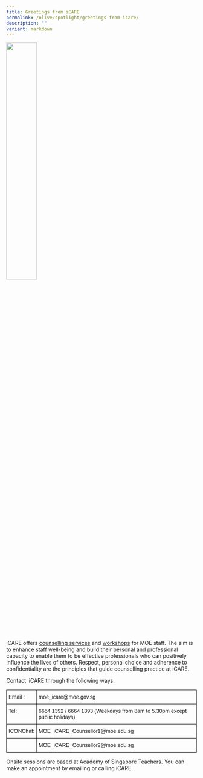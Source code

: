 ```yaml
---
title: Greetings from iCARE
permalink: /olive/spotlight/greetings-from-icare/
description: ""
variant: markdown
---
```

<img src="/images/canoe2.png" style="width:40%">

iCARE&nbsp;offers&nbsp;[counselling services](http://www.academyofsingaporeteachers.moe.gov.sg/professional-growth/staff-well-being/icare)&nbsp;and&nbsp;[workshops](http://www.academyofsingaporeteachers.moe.gov.sg/ast/slot/u2597/iCARE/iCARE_Workshops%20(2017)%20updated%2011%20Jan17.pdf)&nbsp;for MOE staff. The aim is to enhance staff well-being and build their personal and professional capacity to enable them to be effective professionals who can positively influence the lives of others. Respect, personal choice and adherence to confidentiality are the principles that guide counselling practice at iCARE.&nbsp;

  

  

Contact &nbsp;iCARE through the following ways:

<style type="text/css">
.tg  {border-collapse:collapse;border-spacing:0;}
.tg td{border-color:black;border-style:solid;border-width:1px;font-family:Arial, sans-serif;font-size:14px;
  overflow:hidden;padding:10px 5px;word-break:normal;}
.tg th{border-color:black;border-style:solid;border-width:1px;font-family:Arial, sans-serif;font-size:14px;
  font-weight:normal;overflow:hidden;padding:10px 5px;word-break:normal;}
.tg .tg-0lax{text-align:left;vertical-align:top}
</style>
<table class="tg">
<thead>
  <tr>
    <th class="tg-0lax">Email :</th>
    <th class="tg-0lax">moe_icare@moe.gov.sg</th>
  </tr>
</thead>
<tbody>
  <tr>
    <td class="tg-0lax">Tel:</td>
    <td class="tg-0lax">6664 1392 / 6664 1393 (Weekdays from 8am to 5.30pm except public holidays)</td>
  </tr>
  <tr>
    <td class="tg-0lax"><span style="font-weight:400;font-style:normal">ICONChat:</span></td>
    <td class="tg-0lax"><span style="font-weight:400;font-style:normal">MOE_iCARE_Counsellor1@moe.edu.sg</span></td>
  </tr>
  <tr>
    <td class="tg-0lax"></td>
    <td class="tg-0lax">MOE_iCARE_Counsellor2@moe.edu.sg</td>
  </tr>
</tbody>
</table>
									
Onsite sessions are based at Academy of Singapore Teachers. You can make an appointment by emailing or calling iCARE.